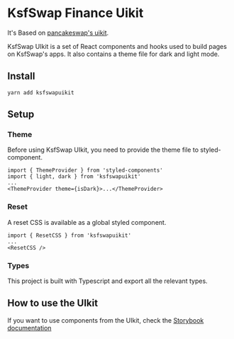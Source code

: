 # KsfSwap Finance Uikit
It's Based on [pancakeswap's uikit](https://www.npmjs.com/package/ksfswapuikit).
 
KsfSwap UIkit is a set of React components and hooks used to build pages on KsfSwap's apps. It also contains a theme file for dark and light mode.

## Install

`yarn add ksfswapuikit`

## Setup

### Theme

Before using KsfSwap UIkit, you need to provide the theme file to styled-component.

```
import { ThemeProvider } from 'styled-components'
import { light, dark } from 'ksfswapuikit'
...
<ThemeProvider theme={isDark}>...</ThemeProvider>
```

### Reset

A reset CSS is available as a global styled component.

```
import { ResetCSS } from 'ksfswapuikit'
...
<ResetCSS />
```

### Types

This project is built with Typescript and export all the relevant types.

## How to use the UIkit

If you want to use components from the UIkit, check the [Storybook documentation](https://pancakeswap.github.io/pancake-uikit/)
